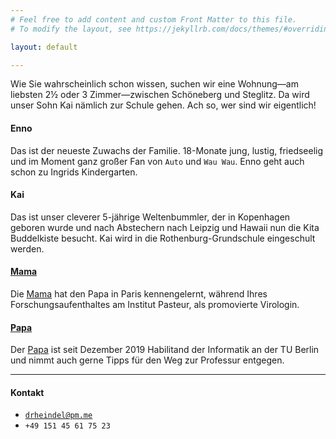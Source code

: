 ```yaml
---
# Feel free to add content and custom Front Matter to this file.
# To modify the layout, see https://jekyllrb.com/docs/themes/#overriding-theme-defaults

layout: default

---
```


Wie Sie wahrscheinlich schon wissen, suchen wir eine Wohnung—am liebsten 2½ oder 3 Zimmer—zwischen Schöneberg und Steglitz. Da wird unser Sohn Kai nämlich zur Schule gehen. Ach so, wer sind wir eigentlich! 

#### Enno
Das ist der neueste Zuwachs der Familie. 18-Monate jung, lustig, friedseelig und im Moment ganz großer Fan von `Auto` und `Wau Wau`. Enno geht auch schon zu Ingrids Kindergarten. 

#### Kai
Das ist unser cleverer 5-jährige Weltenbummler, der in Kopenhagen geboren wurde und nach Abstechern nach Leipzig und Hawaii nun die Kita Buddelkiste besucht. 
Kai wird in die Rothenburg-Grundschule eingeschult werden. 

#### [Mama](https://www.linkedin.com/in/mami-yamamoto-b9293934/) 
Die [Mama](https://www.linkedin.com/in/mami-yamamoto-b9293934/) hat den Papa in Paris kennengelernt, während Ihres Forschungsaufenthaltes am Institut Pasteur, als promovierte Virologin. 

#### [Papa](https://de.linkedin.com/in/tobias-heindel-6323922a)
Der [Papa](https://de.linkedin.com/in/tobias-heindel-6323922a) ist seit Dezember 2019 Habilitand der Informatik an der TU Berlin und nimmt auch gerne Tipps für den Weg zur Professur entgegen. 

---

#### Kontakt 

* [`drheindel@pm.me`](mailto:drheindel@pm.me) 
* `+49 151 45 61 75 23`





